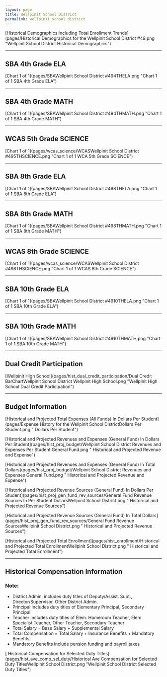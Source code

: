 ```yaml
---
layout: page
title: Wellpinit School District
permalink: wellpinit school district
---
```



[Historical Demographics Including Total Enrollment Trends](pages/Historical Demographics for the Wellpinit School District #49.png "Wellpinit School District Historical Demographics")

___

## SBA 4th Grade ELA

[Chart 1 of 1](pages/SBAWellpinit School District #494THELA.png "Chart 1 of 1 SBA 4th Grade ELA")


___

## SBA 4th Grade MATH

[Chart 1 of 1](pages/SBAWellpinit School District #494THMATH.png "Chart 1 of 1 SBA 4th Grade MATH")


___

## WCAS 5th Grade SCIENCE

[Chart 1 of 1](pages/wcas_science/WCASWellpinit School District #495THSCIENCE.png "Chart 1 of 1 WCA 5th Grade SCIENCE")


___

## SBA 8th Grade ELA

[Chart 1 of 1](pages/SBAWellpinit School District #498THELA.png "Chart 1 of 1 SBA 8th Grade ELA")


___

## SBA 8th Grade MATH

[Chart 1 of 1](pages/SBAWellpinit School District #498THMATH.png "Chart 1 of 1 SBA 8th Grade MATH")


___

## WCAS 8th Grade SCIENCE

[Chart 1 of 1](pages/wcas_science/WCASWellpinit School District #498THSCIENCE.png "Chart 1 of 1 WCAS 8th Grade SCIENCE")


___

## SBA 10th Grade ELA

[Chart 1 of 1](pages/SBAWellpinit School District #4910THELA.png "Chart 1 of 1 SBA 10th Grade ELA")


___

## SBA 10th Grade MATH

[Chart 1 of 1](pages/SBAWellpinit School District #4910THMATH.png "Chart 1 of 1 SBA 10th Grade MATH")


___

## Dual Credit Participation

[Wellpinit High School](pages/hist_dual_credit_participation/Dual Credit BarChartWellpinit School District Wellpinit High School.png "Wellpinit High School Dual Credit Participation")


___

## Budget Information

[Historical and Projected Total Expenses (All Funds) In Dollars Per Student](pages/Expense History for the Wellpinit School DistrictDollars Per Student.png " Dollars Per Student")

[Historical and Projected Revenues and Expenses (General Fund) In Dollars Per Student](pages/hist_proj_budget/Wellpinit School District Revenues and Expenses Per Student General Fund.png " Historical and Projected Revenue and Expense")

[Historical and Projected Revenues and Expenses (General Fund) In Total Dollars](pages/hist_proj_budget/Wellpinit School District Revenues and Expenses General Fund.png " Historical and Projected Revenue and Expense")

[Historical and Projected Revenue Sources (General Fund) In Dollars Per Student](pages/hist_proj_gen_fund_rev_sources/General Fund Revenue Sources In Per Student DollarsWellpinit School District.png " Historical and Projected Revenue Sources")

[Historical and Projected Revenue Sources (General Fund) In Total Dollars](pages/hist_proj_gen_fund_rev_sources/General Fund Revenue SourcesWellpinit School District.png " Historical and Projected Revenue Sources")

[Historical and Projected Total Enrollment](pages/hist_enrollment/Historical and Projected Total EnrollmentWellpinit School District.png " Historical and Projected Total Enrollment")


___

## Historical Compensation Information
### Note:
- District Admin. includes duty titles of Deputy/Assist. Supt., Director/Supervisor, Other District Admin.
- Principal includes duty titles of Elementary Principal, Secondary Principal
- Teacher includes duty titles of Elem. Homeroom Teacher, Elem. Specialist Teacher, Other Teacher, Secondary Teacher
- Total Salary = Base Salary + Supplemental Salary
- Total Compensation = Total Salary + Insurance Benefits + Mandatory Benefits
- Mandatory Benefits include pension funding and payroll taxes

[ Historical Compensation for Selected Duty Titles](pages/hist_ave_comp_sel_duty/Historical Ave Compensation for Selected Duty TitlesWellpinit School District.png "Wellpinit School District Selected Duty Titles")

